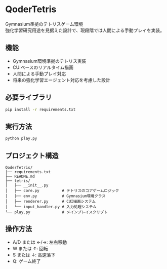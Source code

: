 # QoderTetris

Gymnasium準拠のテトリスゲーム環境  
強化学習研究用途を見据えた設計で、現段階では人間による手動プレイを実装。

## 機能

- Gymnasium環境準拠のテトリス実装
- CUIベースのリアルタイム描画
- 人間による手動プレイ対応
- 将来の強化学習エージェント対応を考慮した設計

## 必要ライブラリ

```bash
pip install -r requirements.txt
```

## 実行方法

```bash
python play.py
```

## プロジェクト構造

```
QoderTetris/
├── requirements.txt
├── README.md
├── tetris/
│   ├── __init__.py
│   ├── core.py          # テトリスのコアゲームロジック
│   ├── env.py           # Gymnasium環境クラス
│   ├── renderer.py      # CUI描画システム
│   └── input_handler.py # 入力処理システム
└── play.py              # メインプレイスクリプト
```

## 操作方法

- A/D または ←/→: 左右移動
- W または ↑: 回転
- S または ↓: 高速落下
- Q: ゲーム終了